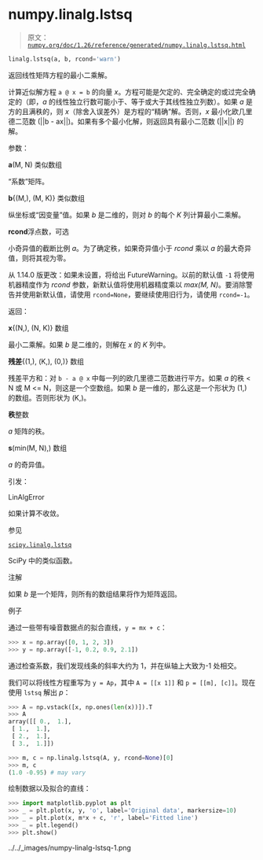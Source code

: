 # numpy.linalg.lstsq

> 原文：[`numpy.org/doc/1.26/reference/generated/numpy.linalg.lstsq.html`](https://numpy.org/doc/1.26/reference/generated/numpy.linalg.lstsq.html)

```py
linalg.lstsq(a, b, rcond='warn')
```

返回线性矩阵方程的最小二乘解。

计算近似解方程 `a @ x = b` 的向量 *x*。方程可能是欠定的、完全确定的或过完全确定的（即，*a* 的线性独立行数可能小于、等于或大于其线性独立列数）。如果 *a* 是方的且满秩的，则 *x*（除舍入误差外）是方程的“精确”解。否则，*x* 最小化欧几里德二范数 \(||b - ax||\)。如果有多个最小化解，则返回具有最小二范数 \(||x||\) 的解。

参数：

**a**(M, N) 类似数组

“系数”矩阵。

**b**{(M,), (M, K)} 类似数组

纵坐标或“因变量”值。如果 *b* 是二维的，则对 *b* 的每个 *K* 列计算最小二乘解。

**rcond**浮点数，可选

小奇异值的截断比例 *a*。为了确定秩，如果奇异值小于 *rcond* 乘以 *a* 的最大奇异值，则将其视为零。

从 1.14.0 版更改：如果未设置，将给出 FutureWarning。以前的默认值 `-1` 将使用机器精度作为 *rcond* 参数，新默认值将使用机器精度乘以 *max(M, N)*。要消除警告并使用新默认值，请使用 `rcond=None`，要继续使用旧行为，请使用 `rcond=-1`。

返回：

**x**{(N,), (N, K)} 数组

最小二乘解。如果 *b* 是二维的，则解在 *x* 的 *K* 列中。

**残差**{(1,), (K,), (0,)} 数组

残差平方和：对 `b - a @ x` 中每一列的欧几里德二范数进行平方。如果 *a* 的秩 < N 或 M <= N，则这是一个空数组。如果 *b* 是一维的，那么这是一个形状为 (1,) 的数组。否则形状为 (K,)。

**秩**整数

*a* 矩阵的秩。

**s**(min(M, N),) 数组

*a* 的奇异值。

引发：

LinAlgError

如果计算不收敛。

参见

[`scipy.linalg.lstsq`](https://docs.scipy.org/doc/scipy/reference/generated/scipy.linalg.lstsq.html#scipy.linalg.lstsq "(在 SciPy v1.11.2 中)")

SciPy 中的类似函数。

注解

如果 *b* 是一个矩阵，则所有的数组结果将作为矩阵返回。

例子

通过一些带有噪音数据点的拟合直线，`y = mx + c`：

```py
>>> x = np.array([0, 1, 2, 3])
>>> y = np.array([-1, 0.2, 0.9, 2.1]) 
```

通过检查系数，我们发现线条的斜率大约为 1，并在纵轴上大致为-1 处相交。

我们可以将线性方程重写为 `y = Ap`，其中 `A = [[x 1]]` 和 `p = [[m], [c]]`。现在使用 `lstsq` 解出 *p*：

```py
>>> A = np.vstack([x, np.ones(len(x))]).T
>>> A
array([[ 0.,  1.],
 [ 1.,  1.],
 [ 2.,  1.],
 [ 3.,  1.]]) 
```

```py
>>> m, c = np.linalg.lstsq(A, y, rcond=None)[0]
>>> m, c
(1.0 -0.95) # may vary 
```

绘制数据以及拟合的直线：

```py
>>> import matplotlib.pyplot as plt
>>> _ = plt.plot(x, y, 'o', label='Original data', markersize=10)
>>> _ = plt.plot(x, m*x + c, 'r', label='Fitted line')
>>> _ = plt.legend()
>>> plt.show() 
```

../../_images/numpy-linalg-lstsq-1.png
